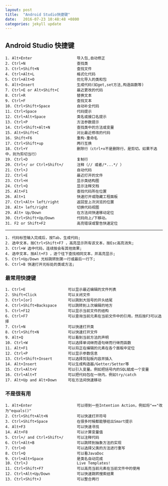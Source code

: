```yaml
---
layout: post
title:  "Android Studio快捷键"
date:   2016-07-23 10:48:48 +0800
categories: jekyll update
---
```


## Android Studio 快捷键 ##
	1. Alt+Enter					导入包,自动修正
	2. Ctrl+N						查找类
	3. Ctrl+Shift+N					查找文件
	4. Ctrl+Alt+L					格式化代码
	5. Ctrl+Alt+O					优化导入的类和包
	6. Alt+Insert					生成代码(如get,set方法,构造函数等)
	7. Ctrl+E or Alt+Shift+C		最近更改的代码
	8. Ctrl+R						替换文本
	9. Ctrl+F						查找文本
	10. Ctrl+Shift+Space			自动补全代码
	11. Ctrl+Space					代码提示
	12. Ctrl+Alt+Space				类名或接口名提示
	13. Ctrl+P						方法参数提示
	14. Ctrl+Shift+Alt+N			查找类中的方法或变量
	15. Alt+Shift+C					对比最近修改的代码
	16. Shift+F6					重构-重命名
	17. Ctrl+Shift+up				两行互换
	18. Ctrl+Y						删除行（ctrl+x不是删除行，是剪切。如果不选中，则为剪切当行）
	19. Ctrl+D						复制行
	20. Ctrl+/ or Ctrl+Shift+/  	注释（// 或者/*...*/ ）
	21. Ctrl+J						自动代码
	22. Ctrl+E						最近打开的文件
	23. Ctrl+H						显示类结构图
	24. Ctrl+Q						显示注释文档
	25. Alt+F1						查找代码所在位置
	26. Alt+1						快速打开或隐藏工程面板
	27. Ctrl+Alt+ left/right		返回至上次浏览的位置
	28. Alt+ left/right				切换代码视图
	29. Alt+ Up/Down				在方法间快速移动定位
	30. Ctrl+Shift+Up/Down			代码向上/下移动。
	31. F2 or Shift+F2				高亮错误或警告快速定位

----------

	1. 代码标签输入完成后，按Tab，生成代码;
	2. 选中文本，按Ctrl+Shift+F7 ，高亮显示所有该文本，按Esc高亮消失;
	3. Ctrl+W 选中代码，连续按会有其他效果;
	4. 选中文本，按Alt+F3 ，逐个往下查找相同文本，并高亮显示;
	5. Ctrl+Up/Down 光标跳转到第一行或最后一行下;
	6. Ctrl+B 快速打开光标处的类或方法;

### 最常用快捷键 ###

	1. Ctrl+E					可以显示最近编辑的文件列表
	2. Shift+Click				可以关闭文件
	3. Ctrl+[or]				可以跳到大括号的开头结尾
	4. Ctrl+Shift+Backspace		可以跳转到上次编辑的地方
	5. Ctrl+F12					可以显示当前文件的结构
	6. Ctrl+F7					可以查询当前元素在当前文件中的引用，然后按F3可以选择
	7. Ctrl+N					可以快速打开类
	8. Ctrl+Shift+N				可以快速打开文件
	9. Alt+Q					可以看到当前方法的声明
	10. Ctrl+W					可以选择单词继而语句继而行继而函数
	11. Alt+F1					可以将正在编辑的元素在各个面板中定位
	12. Ctrl+P					可以显示参数信息
	13. Ctrl+Shift+Insert		可以选择剪贴板内容并插入
	14. Alt+Insert				可以生成构造器/Getter/Setter等
	15. Ctrl+Alt+V 				可以引入变量。例如把括号内的SQL赋成一个变量
	16. Ctrl+Alt+T				可以把代码包在一块内，例如try/catch
	17. Alt+Up and Alt+Down		可在方法间快速移动

### 不是很有用 ###

	1. Alt+Enter					可以得到一些Intention Action，例如将"=="改为"equals()"
	2. Ctrl+Shift+Alt+N				可以快速打开符号
	3. Ctrl+Shift+Space				在很多时候都能够给出Smart提示
	4. Alt+F3						可以快速寻找
	14. Alt+F8						可以计算变量值
	5. Ctrl+/ and Ctrl+Shift+/		可以注释代码
	6. Ctrl+Alt+B					可以跳转到抽象方法的实现
	7. Ctrl+O						可以选择父类的方法进行重写
	8. Ctrl+Q						可以看JavaDoc
	9. Ctrl+Alt+Space				是类名自动完成
	10. Ctrl+J						Live Templates! 
	11. Ctrl+Shift+F7				可以高亮当前元素在当前文件中的使用
	12. Ctrl+Alt+Up/Down			可以快速跳转搜索结果
	13. Ctrl+Shift+J				可以整合两行
